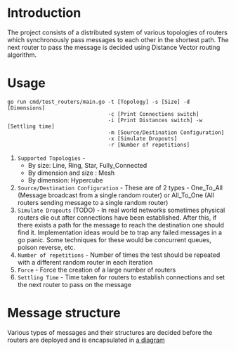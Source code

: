 # Introduction

The project consists of a distributed system of various topologies of routers which synchronously pass messages to each other in the shortest path. The next router to pass the message is decided using Distance Vector routing algorithm.

# Usage

```
go run cmd/test_routers/main.go -t [Topology] -s [Size] -d [Dimensions]
                                -c [Print Connections switch]
                                -i [Print Distances switch] -w [Settling time]
                                -m [Source/Destination Configuration]
                                -x [Simulate Dropouts]
                                -r [Number of repetitions]
```

1. `Supported Topologies` -
   * By size: Line, Ring, Star, Fully_Connected
   * By dimension and size : Mesh
   * By dimension: Hypercube
2. `Source/Destination Configuration` - These are of 2 types - One_To_All (Message broadcast from a single random router) or All_To_One (All routers sending message to a single random router)
3. `Simulate Dropouts` (TODO) - In real world networks sometimes physical routers die out after connections have been established. After this, if there exists a path for the message to reach the destination one should find it. Implementation ideas would be to trap any failed messages in a go panic. Some techniques for these would be concurrent queues, poison reverse, etc.
4. `Number of repetitions` - Number of times the test should be repeated with a different random router in each iteration
5. `Force` - Force the creation of a large number of routers
6. `Settling Time` - Time taken for routers to establish connections and set the next router to pass on the message

# Message structure

Various types of messages and their structures are decided before the routers are deployed and is encapsulated in [a diagram](Diagram.pdf)
